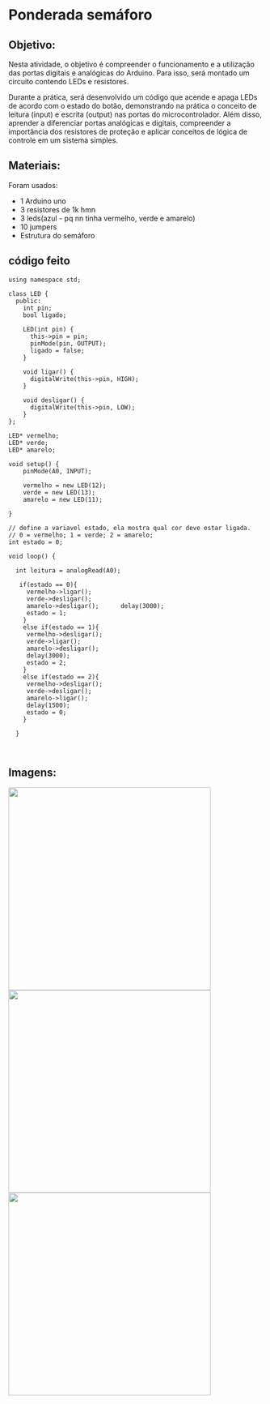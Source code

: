 # Ponderada semáforo
## Objetivo:
Nesta atividade, o objetivo é compreender o funcionamento e a utilização das portas digitais e analógicas do Arduino. Para isso, será montado um circuito contendo LEDs e resistores.

Durante a prática, será desenvolvido um código que acende e apaga LEDs de acordo com o estado do botão, demonstrando na prática o conceito de leitura (input) e escrita (output) nas portas do microcontrolador. Além disso, aprender a diferenciar portas analógicas e digitais, compreender a importância dos resistores de proteção e aplicar conceitos de lógica de controle em um sistema simples.


## Materiais:
Foram usados:
- 1 Arduino uno
- 3 resistores de 1k hmn
- 3 leds(azul - pq nn tinha vermelho, verde e amarelo)
- 10 jumpers
- Estrutura do semáforo


## código feito
````
using namespace std;

class LED {
  public:
    int pin;
    bool ligado; 

    LED(int pin) {
      this->pin = pin;
      pinMode(pin, OUTPUT);
      ligado = false;
    }

    void ligar() {
      digitalWrite(this->pin, HIGH);
    }

    void desligar() {
      digitalWrite(this->pin, LOW);
    }
};
	
LED* vermelho;
LED* verde;
LED* amarelo;

void setup() {
  	pinMode(A0, INPUT);
  	
	vermelho = new LED(12);
  	verde = new LED(13);
  	amarelo = new LED(11);
  
}

// define a variavel estado, ela mostra qual cor deve estar ligada.
// 0 = vermelho; 1 = verde; 2 = amarelo;
int estado = 0;

void loop() {
  
  int leitura = analogRead(A0);
  
   if(estado == 0){
     vermelho->ligar();
     verde->desligar();
     amarelo->desligar();      delay(3000);
     estado = 1;
  	}
  	else if(estado == 1){
     vermelho->desligar();
     verde->ligar();
     amarelo->desligar();
     delay(3000);      
     estado = 2;
  	}	
  	else if(estado == 2){
     vermelho->desligar();
     verde->desligar();
     amarelo->ligar();
     delay(1500);
     estado = 0;
  	}
      
  }

  	
  ````

## Imagens:
<img src="Imagem do WhatsApp de 2025-10-31 à(s) 12.00.36_018ceb14.jpg" height=400 widht=400>
<img src="Imagem do WhatsApp de 2025-10-31 à(s) 12.00.37_fe24df26.jpg" height=400 widht=400>
<img src="Imagem do WhatsApp de 2025-10-31 à(s) 12.00.38_a801dc22.jpg" height=400 widht=400>

